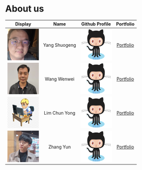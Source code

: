 # About us

Display | Name | Github Profile | Portfolio 
--------|:----:|:--------------:|:---------:
<img src="Member%20Photo/YangShuogeng.jpg" width="100" height="100"> | Yang Shuogeng | <a href="https://github.com/yangshuogeng/tp"> <img src="Member%20Photo/github%20logo.png" width="100" height="100" alt="Github"> </a> | [Portfolio](https://github.com/YangShuogeng/tp/tree/master/docs/team/yangshuogeng.md)
<img src="Member%20Photo/WangWenwei.jpg" width="100" height="100">| Wang Wenwei | <a href="https://github.com/e0373972/tp"> <img src="Member%20Photo/github%20logo.png" width="100" height="100" alt="Github"> </a> | [Portfolio](https://github.com/AY2122S1-TIC4001-F18-2/tp/tree/master/docs/team/e0373972.md)
<img src="Member%20Photo/mojito.jpg" width="100" height="100">| Lim Chun Yong  | <a href="https://github.com/jr-mojito/tp"> <img src="Member%20Photo/github%20logo.png" width="100" height="100" alt="Github"> </a> | [Portfolio](https://github.com/AY2122S1-TIC4001-F18-2/tp/tree/master/docs/team/jr-mojito.md)
<img src="Member%20Photo/ZhangYun.jpg" width="100" height="100"> | Zhang Yun | <a href="https://github.com/zyjarvis/tp"> <img src="Member%20Photo/github%20logo.png" width="100" height="100" alt="Github"> </a> | [Portfolio](https://github.com/AY2122S1-TIC4001-F18-2/tp/tree/master/docs/team/zyjarvis.md)
